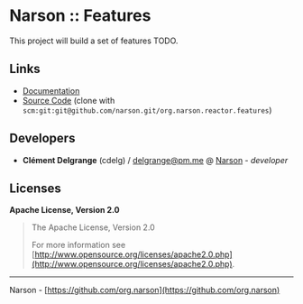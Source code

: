 # Narson :: Features

This project will build a set of features TODO.

## Links

* [Documentation](https://github.com/org.narson/org.narson.reactor.features)
* [Source Code](https://github.com/narson/org.narson.reactor.features/) (clone with `scm:git:git@github.com/narson.git/org.narson.reactor.features`)

## Developers

* **Clément Delgrange** (cdelg) / [delgrange@pm.me](mailto:delgrange@pm.me) @ [Narson](https://github.com/narson) - *developer*

## Licenses

**Apache License, Version 2.0**
  > The Apache License, Version 2.0
  >
  > For more information see [http://www.opensource.org/licenses/apache2.0.php](http://www.opensource.org/licenses/apache2.0.php).

---
Narson - [https://github.com/org.narson](https://github.com/org.narson)